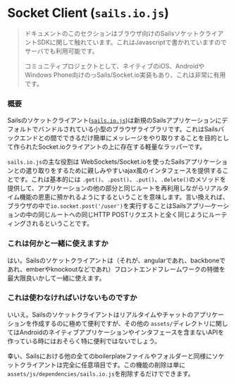 # Socket Client (`sails.io.js`)

> ドキュメントのこのセクションはブラウザ向けのSailsソケットクライアントSDKに関して触れています。これはJavascriptで書かれていますのでサーバでも利用可能です。
>
> コミュニティプロジェクトとして、ネイティブのiOS、AndroidやWindows Phone向けのっSails/Socket.io実装もあり、これは非常に有用です。


### 概要

Sailsのソケットクライアント([`sails.io.js`](https://github.com/balderdashy/sails.io.js))は新規のSailsアプリケーションにデフォルトでバンドルされている小型のブラウザライブラリです。これはSailsバックエンドとの間でできるだけ簡単にメッレージをやり取りすることを目的として作られたSocket.ioクライアントの上に存在する軽量なラッパーです。

`sails.io.js`の主な役割は WebSockets/Socket.ioを使ったSailsアプリケーションとの遣り取りをするために親しみやすいajax風のインタフェースを提供することです。これは基本的には `.get()`、`.post()`、`.put()`、`.delete()`のメソッドを提供して、アプリケーションの他の部分と同じルートを再利用しながらリアルタイム機能の恩恵に預かれるようにするということを意味します。言い換えれば、ブラウザの中で`io.socket.post('/user')`を実行することはSailsアプリ―ケーションの中の同じルートへの同じHTTP POSTリクエストと全く同じようにルーティングされるということです。


### これは何かと一緒に使えますか

はい。Sailsのソケットクライアントは（それが、angularであれ、backboneであれ、emberやknockoutなどであれ）フロントエンドフレームワークの特徴を最大限良いかして一緒に使えます。


### これは使わなければいけないものですか

いいえ。Sailsのソケットクライアントはリアルタイムやチャットのアプリケーションを作成するのに極めて便利ですが、その他の `assets/`ディレクトリに関してはAndroidのネイティブアプリケーションやインタフェースを含まないAPIを作っている時にはおそらく特に便利ではないでしょう。

幸い、Sailsにおける他の全てのboilerplateファイルやフォルダーと同様にソケットクライアントは完全に任意項目です。この機能の削除は単に`assets/js/dependencies/sails.io.js`を削除するだけでできます。

<!--

  TODO: 幾つかの点に関してもう少し技術的な説明が必要です。

内部的にはsails.io.jsはSocket.ioメッセージをSailsによって解釈された際にはblueprintやルーティング設定にしたがって適切なポリシーやコントローラにルーティングされるように予約された名前を使って行うものです。
-->




<docmeta name="uniqueID" value="BrowserSDK293544">
<docmeta name="displayName" value="Socket Client">
<docmeta name="stabilityIndex" value="3">

